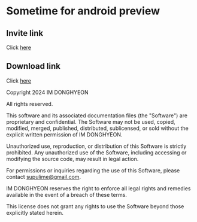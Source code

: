 # Sometime for android preview

## Invite link

Click [here](https://appdistribution.firebase.dev/i/bbdde927f9cbc7dc)

## Download link

Click <a href="https://appdistribution.firebase.google.com/testerapps/1:935912888321:android:ef0f1e0dbd3c83734c4800/releases/2tv5stab6rcvg?utm_source=firebase-console" target="_blank">here</a>

Copyright 2024 IM DONGHYEON

All rights reserved.

This software and its associated documentation files (the "Software") are proprietary and confidential. The Software may not be used, copied, modified, merged, published, distributed, sublicensed, or sold without the explicit written permission of IM DONGHYEON.

Unauthorized use, reproduction, or distribution of this Software is strictly prohibited. Any unauthorized use of the Software, including accessing or modifying the source code, may result in legal action.

For permissions or inquiries regarding the use of this Software, please contact supulime@gmail.com.

IM DONGHYEON reserves the right to enforce all legal rights and remedies available in the event of a breach of these terms.

This license does not grant any rights to use the Software beyond those explicitly stated herein.
